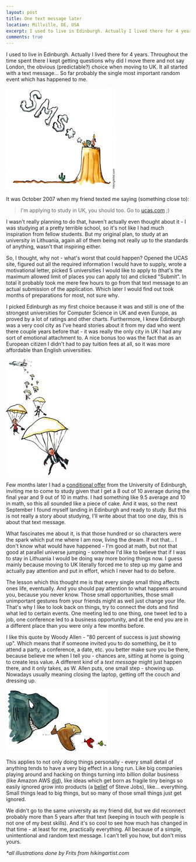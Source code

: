 ```yaml
---
layout: post
title: One text message later
location: Millville, DE, USA
excerpt: I used to live in Edinburgh. Actually I lived there for 4 years. Throughout the time spent there I kept getting questions why did I move there and not say London, the obvious (predictable?) choice then moving to UK. It all started with a text message... 
comments: true
---
```


I used to live in Edinburgh. Actually I lived there for 4 years. Throughout the time spent there I kept getting questions why did I move there and not say London, the obvious (predictable?) choice when moving to UK. It all started with a text message... So far probably the single most important random event which has happened to me.

<img src="/blog/images/sms.jpg" alt="" class="right" />

It was October 2007 when my friend texted me saying (something close to):

> I'm applying to study in UK, you should too. Go to [ucas.com](http://www.ucas.com/) ;)

I wasn't really planning to do that, haven't actually even thought about it - I was studying at a pretty terrible school, so it's not like I had much inspiration from fellow students. But my original plan, to study at an university in Lithuania, again all of them being not really up to the standards of anything, wasn't that inspiring either.

So, I thought, why not - what's worst that could happen? Opened the UCAS site, figured out all the required information I would have to supply, wrote a motivational letter, picked 5 universities I would like to apply to (that's the maximum allowed limit of places you can apply to) and clicked "Submit". In total it probably took me mere few hours to go from that text message to an actual submission of the application. Which later I would find out took months of preparations for most, not sure why.

I picked Edinburgh as my first choice because it was and still is one of the strongest universities for Computer Science in UK and even Europe, as proved by a lot of ratings and other charts. Furthermore, I knew Edinburgh was a very cool city as I've heard stories about it from my dad who went there couple years before that - it was really the only city in UK I had any sort of emotional attachment to. A nice bonus too was the fact that as an European citizen I didn't had to pay tuition fees at all, so it was more affordable than English universities. 

<img src="/blog/images/landing.jpg" alt="" class="left" />

Few months later I had a [conditional offer](http://www.ucas.com/students/offers/offertypes) from the University of Edinburgh, inviting me to come to study given that I get a 8 out of 10 average during the final year and 9 out of 10 in maths. I had something like 9.5 average and 10 in math, so this all sounded like a piece of cake. And it was, so the next September I found myself landing in Edinburgh and ready to study. But this is not really a story about studying, I'll write about that too one day, this is about that text message.

What fascinates me about it, is that those hundred or so characters were the spark which put me where I am now, living the dream. If not that... I don't know what would have happened - I'm good at math, but not that good at parallel universe jumping - somehow I'd like to believe that if I was to stay in Lithuania I would be doing way more boring things now. I guess mainly because moving to UK literally forced me to step up my game and actually pay attention and put in effort, which I never had to do before.

The lesson which this thought me is that every single small thing affects ones life, eventually. And you should pay attention to what happens around you, because you never know. Those small opportunities, those small unimportant gestures from your friends might as well just change your life. That's why I like to look back on things, try to connect the dots and find what led to certain events. One meeting led to one thing, one tweet led to a job, one conference led to a business opportunity, and at the end you are in a different place than you were only a few months before.

I like this quote by Woody Allen - "80 percent of success is just showing up". Which means that if someone invited you to do something, be it to attend a party, a conference, a date, etc. you better make sure you be there, because believe me when I tell you - chances are, sitting at home is going to create less value. A different kind of a *text message* might just happen there, and it only takes, as W. Allen puts, one small step - showing up. Nowadays usually meaning closing the laptop, getting off the couch and dressing up.

<img src="/blog/images/fish-over-fish.jpg" alt="" class="right" />

This applies to not only doing things personally - every small detail of anything tends to have a very big effect in a long run. Like big companies playing around and hacking on things turning into billion dollar business (like Amazon AWS [did](http://www.theatlantic.com/technology/archive/2012/11/an-amazon-engineer-had-a-little-idea-that-turned-into-a-billion-dollar-business/265124/)), like ideas which get born as fragile tiny beings so easily ignored grow into products (a [belief](http://tech.fortune.cnn.com/2011/10/24/jonathan-ive-on-steve-jobs-and-the-fragility-of-ideas/) of Steve Jobs), like... everything. Small things lead to big things, but so many of those small things just get ignored. 

We didn't go to the same university as my friend did, but we did reconnect probably more than 5 years after that text (keeping in touch with people is not one of my best skills). And it's so cool to see how much has changed in that time - at least for me, practically everything. All because of a simple, unintentional and random text message. I can't tell you how, but don't miss yours.

*\*all illustrations done by Frits from hikingartist.com*